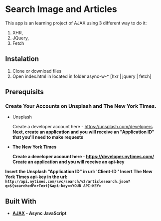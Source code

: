 # Search Image and Articles 

This app is an learning project of AJAX using 3 different way to do it: 
1) XHR,
2) JQuery,
3) Fetch

## Instalation

1) Clone or download files
2) Open index.html in located in folder async-w-* [hxr | jquery | fetch]

## Prerequisits

### Create Your Accounts on Unsplash and The New York Times.

* Unsplash

    Create a developer account here - https://unsplash.com/developers <b/>
    Next, create an application and you will receive an "Application ID" that you'll need to make requests

* The New York Times

    Create a developer account here - https://developer.nytimes.com/ <b/>
    Create an application and you will receive an api-key

Insert the Unsplash "Application ID" in url: 'Client-ID <YOUR CLIENT-ID>'
Insert The New York Times api-key in the url:  `http://api.nytimes.com/svc/search/v2/articlesearch.json?q=${searchedForText}&api-key=<YOUR API-KEY>`

## Built With

* [AJAX](https://developer.mozilla.org/en-US/docs/Web/Guide/AJAX) - Async JavaScript

